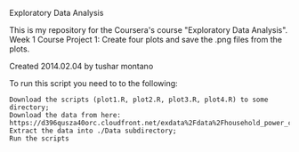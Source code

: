 Exploratory Data Analysis

This is my repository for the Coursera's course "Exploratory Data Analysis".
Week 1 Course Project 1:  Create four plots and save the .png files from the plots.

Created 2014.02.04 by tushar montano

To run this script you need to to the following:

    Download the scripts (plot1.R, plot2.R, plot3.R, plot4.R) to some directory;
    Download the data from here: https://d396qusza40orc.cloudfront.net/exdata%2Fdata%2Fhousehold_power_consumption.zip;
    Extract the data into ./Data subdirectory;
    Run the scripts
